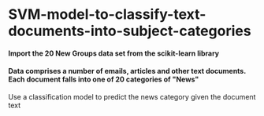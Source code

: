 # SVM-model-to-classify-text-documents-into-subject-categories

#### Import the 20 New Groups data set from the scikit-learn library
#### Data comprises a number of emails, articles and other text documents. Each document falls into one of 20 categories of "News"
Use a classification model to predict the news category given the document text
